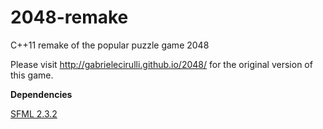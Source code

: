 # 2048-remake
C++11 remake of the popular puzzle game 2048

Please visit http://gabrielecirulli.github.io/2048/ for the original version of this game.

**Dependencies**

[SFML 2.3.2](http://www.sfml-dev.org/download/sfml/2.3.2/)